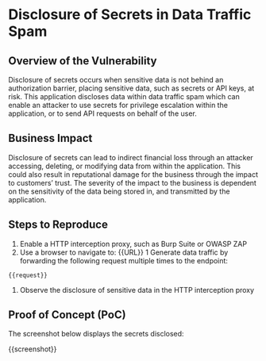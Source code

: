 # Disclosure of Secrets in Data Traffic Spam

## Overview of the Vulnerability

Disclosure of secrets occurs when sensitive data is not behind an authorization barrier, placing sensitive data, such as secrets or API keys, at risk. This application discloses data within data traffic spam which can enable an attacker to use secrets for privilege escalation within the application, or to send API requests on behalf of the user.

## Business Impact

Disclosure of secrets can lead to indirect financial loss through an attacker accessing, deleting, or modifying data from within the application. This could also result in reputational damage for the business through the impact to customers’ trust. The severity of the impact to the business is dependent on the sensitivity of the data being stored in, and transmitted by the application.

## Steps to Reproduce

1. Enable a HTTP interception proxy, such as Burp Suite or OWASP ZAP
1. Use a browser to navigate to: {{URL}}
1 Generate data traffic by forwarding the following request multiple times to the endpoint:

```HTTP
{{request}}
```

1. Observe the disclosure of sensitive data in the HTTP interception proxy

## Proof of Concept (PoC)

The screenshot below displays the secrets disclosed:

{{screenshot}}
